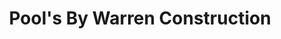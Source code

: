 ---
title: "Pool's By Warren Construction"
url: /lecanto/pools-by-warren-construction/
shop: Pool
---